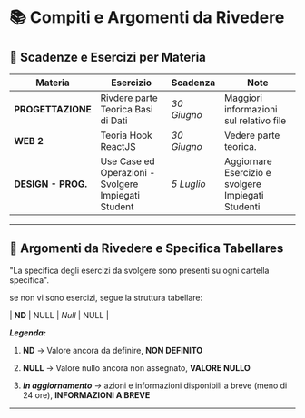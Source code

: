 # 📚 Compiti e Argomenti da Rivedere

## 📅 Scadenze e Esercizi per Materia

| Materia             | Esercizio                                 | Scadenza     | Note                                        |
|---------------------|-------------------------------------------|--------------|---------------------------------------------|
| **PROGETTAZIONE**           | Rivdere parte Teorica Basi di Dati             | *30 Giugno*  | Maggiori informazioni sul relativo file          |          
| **WEB 2**           | Teoria Hook ReactJS              | *30 Giugno*  | Vedere parte teorica.        | 
| **DESIGN - PROG.**           | Use Case ed Operazioni - Svolgere Impiegati Student          | *5 Luglio*  | Aggiornare Esercizio e svolgere Impiegati Studenti           | 




---

## 🔁 Argomenti da Rivedere e Specifica Tabellares

"La specifica degli esercizi da svolgere sono presenti su ogni cartella specifica".

se non vi sono esercizi, segue la struttura tabellare:

| **ND**         | NULL                               | *Null*               | NULL                         |


***Legenda:***

1. **ND** -> Valore ancora da definire, **NON DEFINITO**

2. **NULL** -> Valore nullo ancora non assegnato, **VALORE NULLO**

3. ***In aggiornamento*** -> azioni e informazioni disponibili a breve (meno di 24 ore), **INFORMAZIONI A BREVE**

---


